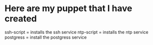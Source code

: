 # Here are my puppet that I have created 

ssh-script = installs the ssh service
ntp-script = installs the ntp service
postgress = install the postgress service
